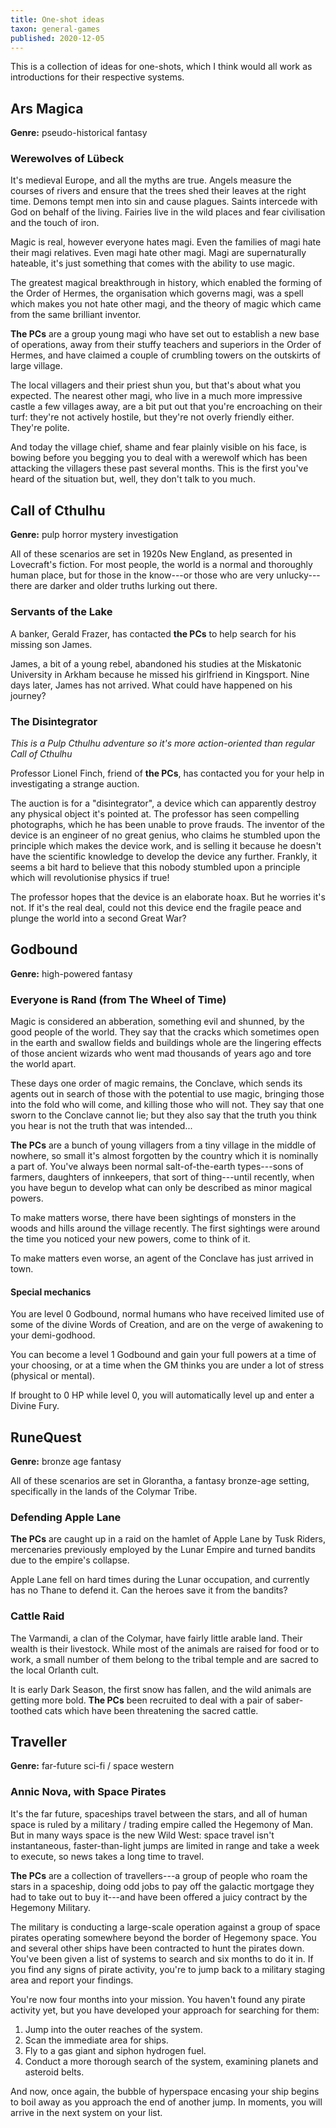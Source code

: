 ```yaml
---
title: One-shot ideas
taxon: general-games
published: 2020-12-05
---
```


This is a collection of ideas for one-shots, which I think would all
work as introductions for their respective systems.


Ars Magica
----------

**Genre:** pseudo-historical fantasy

### Werewolves of Lübeck

It's medieval Europe, and all the myths are true.  Angels measure the
courses of rivers and ensure that the trees shed their leaves at the
right time.  Demons tempt men into sin and cause plagues.  Saints
intercede with God on behalf of the living.  Fairies live in the wild
places and fear civilisation and the touch of iron.

Magic is real, however everyone hates magi.  Even the families of magi
hate their magi relatives.  Even magi hate other magi.  Magi are
supernaturally hateable, it's just something that comes with the
ability to use magic.

The greatest magical breakthrough in history, which enabled the
forming of the Order of Hermes, the organisation which governs magi,
was a spell which makes you not hate other magi, and the theory of
magic which came from the same brilliant inventor.

**The PCs** are a group young magi who have set out to establish a new
base of operations, away from their stuffy teachers and superiors in
the Order of Hermes, and have claimed a couple of crumbling towers on
the outskirts of large village.

The local villagers and their priest shun you, but that's about what
you expected.  The nearest other magi, who live in a much more
impressive castle a few villages away, are a bit put out that you're
encroaching on their turf: they're not actively hostile, but they're
not overly friendly either.  They're polite.

And today the village chief, shame and fear plainly visible on his
face, is bowing before you begging you to deal with a werewolf which
has been attacking the villagers these past several months.  This is
the first you've heard of the situation but, well, they don't talk to
you much.


Call of Cthulhu
---------------

**Genre:** pulp horror mystery investigation

All of these scenarios are set in 1920s New England, as presented in
Lovecraft's fiction.  For most people, the world is a normal and
thoroughly human place, but for those in the know---or those who are
very unlucky---there are darker and older truths lurking out there.

### Servants of the Lake

A banker, Gerald Frazer, has contacted **the PCs** to help search for
his missing son James.

James, a bit of a young rebel, abandoned his studies at the Miskatonic
University in Arkham because he missed his girlfriend in Kingsport.
Nine days later, James has not arrived.  What could have happened on
his journey?

### The Disintegrator

*This is a Pulp Cthulhu adventure so it's more action-oriented than
regular Call of Cthulhu*

Professor Lionel Finch, friend of **the PCs**, has contacted you for
your help in investigating a strange auction.

The auction is for a "disintegrator", a device which can apparently
destroy any physical object it's pointed at.  The professor has seen
compelling photographs, which he has been unable to prove frauds.  The
inventor of the device is an engineer of no great genius, who claims
he stumbled upon the principle which makes the device work, and is
selling it because he doesn't have the scientific knowledge to develop
the device any further.  Frankly, it seems a bit hard to believe that
this nobody stumbled upon a principle which will revolutionise physics
if true!

The professor hopes that the device is an elaborate hoax.  But he
worries it's not.  If it's the real deal, could not this device end
the fragile peace and plunge the world into a second Great War?


Godbound
--------

**Genre:** high-powered fantasy

### Everyone is Rand (from The Wheel of Time)

Magic is considered an abberation, something evil and shunned, by the
good people of the world.  They say that the cracks which sometimes
open in the earth and swallow fields and buildings whole are the
lingering effects of those ancient wizards who went mad thousands of
years ago and tore the world apart.

These days one order of magic remains, the Conclave, which sends its
agents out in search of those with the potential to use magic,
bringing those into the fold who will come, and killing those who will
not.  They say that one sworn to the Conclave cannot lie; but they
also say that the truth you think you hear is not the truth that was
intended...

**The PCs** are a bunch of young villagers from a tiny village in the
middle of nowhere, so small it's almost forgotten by the country which
it is nominally a part of.  You've always been normal
salt-of-the-earth types---sons of farmers, daughters of innkeepers,
that sort of thing---until recently, when you have begun to develop
what can only be described as minor magical powers.

To make matters worse, there have been sightings of monsters in the
woods and hills around the village recently.  The first sightings were
around the time you noticed your new powers, come to think of it.

To make matters even worse, an agent of the Conclave has just arrived
in town.

#### Special mechanics

You are level 0 Godbound, normal humans who have received limited use
of some of the divine Words of Creation, and are on the verge of
awakening to your demi-godhood.

You can become a level 1 Godbound and gain your full powers at a time
of your choosing, or at a time when the GM thinks you are under a lot
of stress (physical or mental).

If brought to 0 HP while level 0, you will automatically level up and
enter a Divine Fury.


RuneQuest
---------

**Genre:** bronze age fantasy

All of these scenarios are set in Glorantha, a fantasy bronze-age
setting, specifically in the lands of the Colymar Tribe.

### Defending Apple Lane

**The PCs** are caught up in a raid on the hamlet of Apple Lane by
Tusk Riders, mercenaries previously employed by the Lunar Empire and
turned bandits due to the empire's collapse.

Apple Lane fell on hard times during the Lunar occupation, and
currently has no Thane to defend it.  Can the heroes save it from the
bandits?

### Cattle Raid

The Varmandi, a clan of the Colymar, have fairly little arable land.
Their wealth is their livestock.  While most of the animals are raised
for food or to work, a small number of them belong to the tribal
temple and are sacred to the local Orlanth cult.

It is early Dark Season, the first snow has fallen, and the wild
animals are getting more bold.  **The PCs** been recruited to deal
with a pair of saber-toothed cats which have been threatening the
sacred cattle.


Traveller
---------

**Genre:** far-future sci-fi / space western

### Annic Nova, with Space Pirates

It's the far future, spaceships travel between the stars, and all of
human space is ruled by a military / trading empire called the
Hegemony of Man.  But in many ways space is the new Wild West: space
travel isn't instantaneous, faster-than-light jumps are limited in
range and take a week to execute, so news takes a long time to travel.

**The PCs** are a collection of travellers---a group of people who
roam the stars in a spaceship, doing odd jobs to pay off the galactic
mortgage they had to take out to buy it---and have been offered a
juicy contract by the Hegemony Military.

The military is conducting a large-scale operation against a group of
space pirates operating somewhere beyond the border of Hegemony space.
You and several other ships have been contracted to hunt the pirates
down.  You've been given a list of systems to search and six months to
do it in.  If you find any signs of pirate activity, you're to jump
back to a military staging area and report your findings.

You're now four months into your mission.  You haven't found any
pirate activity yet, but you have developed your approach for
searching for them:

1. Jump into the outer reaches of the system.
2. Scan the immediate area for ships.
3. Fly to a gas giant and siphon hydrogen fuel.
4. Conduct a more thorough search of the system, examining planets and asteroid belts.

And now, once again, the bubble of hyperspace encasing your ship
begins to boil away as you approach the end of another jump.  In
moments, you will arrive in the next system on your list.

